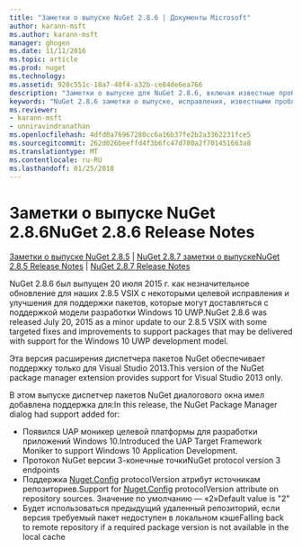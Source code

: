 ```yaml
---
title: "Заметки о выпуске NuGet 2.8.6 | Документы Microsoft"
author: karann-msft
ms.author: karann-msft
manager: ghogen
ms.date: 11/11/2016
ms.topic: article
ms.prod: nuget
ms.technology: 
ms.assetid: 920c551c-18a7-40f4-a32b-ce84de6ea766
description: "Заметки о выпуске для NuGet 2.8.6, включая известные проблемы, исправленные ошибки, добавленные функции и DCR."
keywords: "NuGet 2.8.6 заметки о выпуске, исправления, известными проблемами, добавлены функции, DCR"
ms.reviewer:
- karann-msft
- unniravindranathan
ms.openlocfilehash: 4dfd0a76967280cc6a16b37fe2b2a3362231fce5
ms.sourcegitcommit: 262d026beeffd4f3b6fc47d780a2f701451663a8
ms.translationtype: MT
ms.contentlocale: ru-RU
ms.lasthandoff: 01/25/2018
---
```

# <a name="nuget-286-release-notes"></a><span data-ttu-id="1f7b5-104">Заметки о выпуске NuGet 2.8.6</span><span class="sxs-lookup"><span data-stu-id="1f7b5-104">NuGet 2.8.6 Release Notes</span></span>

<span data-ttu-id="1f7b5-105">[Заметки о выпуске NuGet 2.8.5](../release-notes/nuget-2.8.5.md) | [NuGet 2.8.7 заметки о выпуске](../release-notes/nuget-2.8.7.md)</span><span class="sxs-lookup"><span data-stu-id="1f7b5-105">[NuGet 2.8.5 Release Notes](../release-notes/nuget-2.8.5.md) | [NuGet 2.8.7 Release Notes](../release-notes/nuget-2.8.7.md)</span></span>

<span data-ttu-id="1f7b5-106">NuGet 2.8.6 был выпущен 20 июля 2015 г. как незначительное обновление для наших 2.8.5 VSIX с некоторыми целевой исправления и улучшения для поддержки пакетов, которые могут доставляться с поддержкой модели разработки Windows 10 UWP.</span><span class="sxs-lookup"><span data-stu-id="1f7b5-106">NuGet 2.8.6 was released July 20, 2015 as a minor update to our 2.8.5 VSIX with some targeted fixes and improvements to support packages that may be delivered with support for the Windows 10 UWP development model.</span></span>

<span data-ttu-id="1f7b5-107">Эта версия расширения диспетчера пакетов NuGet обеспечивает поддержку только для Visual Studio 2013.</span><span class="sxs-lookup"><span data-stu-id="1f7b5-107">This version of the NuGet package manager extension provides support for Visual Studio 2013 only.</span></span>

<span data-ttu-id="1f7b5-108">В этом выпуске диспетчер пакетов NuGet диалогового окна имел добавлена поддержка для:</span><span class="sxs-lookup"><span data-stu-id="1f7b5-108">In this release, the NuGet Package Manager dialog had support added for:</span></span>

* <span data-ttu-id="1f7b5-109">Появился UAP моникер целевой платформы для разработки приложений Windows 10.</span><span class="sxs-lookup"><span data-stu-id="1f7b5-109">Introduced the UAP Target Framework Moniker to support Windows 10 Application Development.</span></span>
* <span data-ttu-id="1f7b5-110">Протокол NuGet версии 3-конечные точки</span><span class="sxs-lookup"><span data-stu-id="1f7b5-110">NuGet protocol version 3 endpoints</span></span>
* <span data-ttu-id="1f7b5-111">Поддержка [Nuget.Config](../consume-packages/configuring-nuget-behavior.md) protocolVersion атрибут источникам репозиториев.</span><span class="sxs-lookup"><span data-stu-id="1f7b5-111">Support for [Nuget.Config](../consume-packages/configuring-nuget-behavior.md) protocolVersion attribute on repository sources.</span></span> <span data-ttu-id="1f7b5-112">Значение по умолчанию — «2»</span><span class="sxs-lookup"><span data-stu-id="1f7b5-112">Default value is "2"</span></span>
* <span data-ttu-id="1f7b5-113">Будет использоваться предыдущий удаленный репозиторий, если версия требуемый пакет недоступен в локальном кэше</span><span class="sxs-lookup"><span data-stu-id="1f7b5-113">Falling back to remote repository if a required package version is not available in the local cache</span></span>